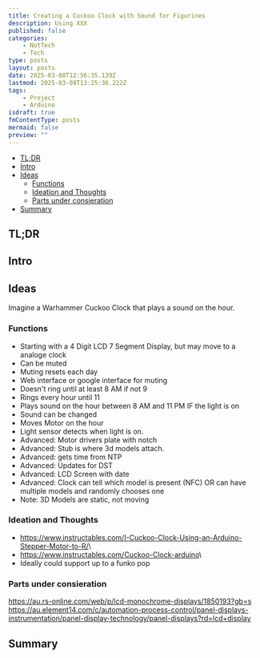 ```yaml
---
title: Creating a Cuckoo Clock with Sound for Figurines
description: Using XXX
published: false
categories:
    - NotTech
    - Tech
type: posts
layout: posts
date: 2025-03-08T12:56:35.139Z
lastmod: 2025-03-08T13:25:36.222Z
tags:
    - Project
    - Arduino
isdraft: true
fmContentType: posts
mermaid: false
preview: ""
---
```


<!--- cSpell:disable --->
* [TL;DR](#tldr)
* [Intro](#intro)
* [Ideas](#ideas)
  * [Functions](#functions)
  * [Ideation and Thoughts](#ideation-and-thoughts)
  * [Parts under consieration](#parts-under-consieration)
* [Summary](#summary)
<!--- cSpell:enable --->

## TL;DR

## Intro

## Ideas

Imagine a Warhammer Cuckoo Clock that plays a sound on the hour.

### Functions

* Starting with a 4 Digit LCD 7 Segment Display, but may move to a analoge clock
* Can be muted
* Muting resets each day
* Web interface or google interface for muting
* Doesn't ring until at least 8 AM if not 9
* Rings every hour until 11
* Plays sound on the hour between 8 AM and 11 PM IF the light is on
* Sound can be changed
* Moves Motor on the hour
* Light sensor detects when light is on.
* Advanced: Motor drivers plate with notch
* Advanced: Stub is where 3d models attach.
* Advanced: gets time from NTP
* Advanced: Updates for DST
* Advanced: LCD Screen with date
* Advanced: Clock can tell which model is present (NFC) OR can have multiple models and randomly chooses one
* Note: 3D Models are static, not moving

### Ideation and Thoughts

* <https://www.instructables.com/I-Cuckoo-Clock-Using-an-Arduino-Stepper-Motor-to-R/>\
* <https://www.instructables.com/Cuckoo-Clock-arduino>\
* Ideally could support up to a funko pop

### Parts under consieration

<https://au.rs-online.com/web/p/lcd-monochrome-displays/1850193?gb=s>\
<https://au.element14.com/c/automation-process-control/panel-displays-instrumentation/panel-display-technology/panel-displays?rd=lcd+display>

## Summary
